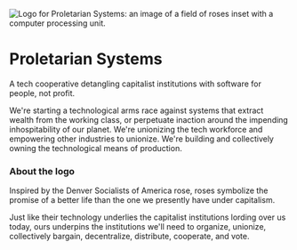 ![Logo for Proletarian Systems: an image of a field of roses inset with a computer processing unit.](https://github.com/ProletarianSystems/.github/blob/main/assets/logo.png?raw=true)

# Proletarian Systems
A tech cooperative detangling capitalist institutions with software for people, not profit.

We're starting a technological arms race against systems that extract wealth from the working class, or perpetuate inaction around the impending inhospitability of our planet. We're unionizing the tech workforce and empowering other industries to unionize. We're building and collectively owning the technological means of production. 

<!-- ## We need you! 🫵
Whatever your industry, your expertise *is* valuable.  -->

### About the logo
Inspired by the Denver Socialists of America rose, roses symbolize the promise of a better life than the one we presently have under capitalism. 

Just like their technology underlies the capitalist institutions lording over us today, ours underpins the institutions we'll need to organize, unionize, collectively bargain, decentralize, distribute, cooperate, and vote.

<!--

**Here are some ideas to get you started:**

🙋‍♀️ A short introduction - what is your organization all about?
🌈 Contribution guidelines - how can the community get involved?
👩‍💻 Useful resources - where can the community find your docs? Is there anything else the community should know?
🍿 Fun facts - what does your team eat for breakfast?
🧙 Remember, you can do mighty things with the power of [Markdown](https://docs.github.com/github/writing-on-github/getting-started-with-writing-and-formatting-on-github/basic-writing-and-formatting-syntax)
-->
